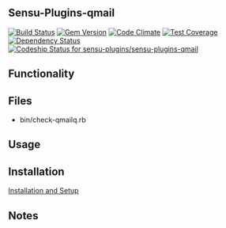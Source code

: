 ## Sensu-Plugins-qmail

[ ![Build Status](https://travis-ci.org/sensu-plugins/sensu-plugins-qmail.svg?branch=master)](https://travis-ci.org/sensu-plugins/sensu-plugins-qmail)
[![Gem Version](https://badge.fury.io/rb/sensu-plugins-qmail.svg)](http://badge.fury.io/rb/sensu-plugins-qmail)
[![Code Climate](https://codeclimate.com/github/sensu-plugins/sensu-plugins-qmail/badges/gpa.svg)](https://codeclimate.com/github/sensu-plugins/sensu-plugins-qmail)
[![Test Coverage](https://codeclimate.com/github/sensu-plugins/sensu-plugins-qmail/badges/coverage.svg)](https://codeclimate.com/github/sensu-plugins/sensu-plugins-qmail)
[![Dependency Status](https://gemnasium.com/sensu-plugins/sensu-plugins-qmail.svg)](https://gemnasium.com/sensu-plugins/sensu-plugins-qmail)
[ ![Codeship Status for sensu-plugins/sensu-plugins-qmail](https://codeship.com/projects/7d410f40-e948-0132-e56d-26b28b7b5489/status?branch=master)](https://codeship.com/projects/82926)

## Functionality

## Files
 * bin/check-qmailq.rb

## Usage

## Installation

[Installation and Setup](https://github.com/sensu-plugins/documentation/blob/master/user_docs/installation_instructions.md)

## Notes
